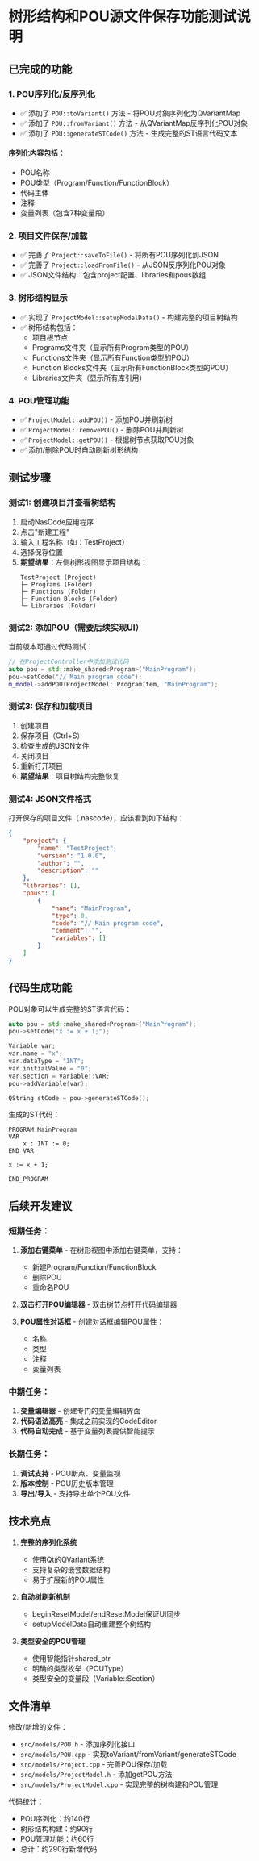 # 树形结构和POU源文件保存功能测试说明

## 已完成的功能

### 1. POU序列化/反序列化
- ✅ 添加了 `POU::toVariant()` 方法 - 将POU对象序列化为QVariantMap
- ✅ 添加了 `POU::fromVariant()` 方法 - 从QVariantMap反序列化POU对象
- ✅ 添加了 `POU::generateSTCode()` 方法 - 生成完整的ST语言代码文本

#### 序列化内容包括：
- POU名称
- POU类型（Program/Function/FunctionBlock）
- 代码主体
- 注释
- 变量列表（包含7种变量段）

### 2. 项目文件保存/加载
- ✅ 完善了 `Project::saveToFile()` - 将所有POU序列化到JSON
- ✅ 完善了 `Project::loadFromFile()` - 从JSON反序列化POU对象
- ✅ JSON文件结构：包含project配置、libraries和pous数组

### 3. 树形结构显示
- ✅ 实现了 `ProjectModel::setupModelData()` - 构建完整的项目树结构
- ✅ 树形结构包括：
  - 项目根节点
  - Programs文件夹（显示所有Program类型的POU）
  - Functions文件夹（显示所有Function类型的POU）
  - Function Blocks文件夹（显示所有FunctionBlock类型的POU）
  - Libraries文件夹（显示所有库引用）

### 4. POU管理功能
- ✅ `ProjectModel::addPOU()` - 添加POU并刷新树
- ✅ `ProjectModel::removePOU()` - 删除POU并刷新树
- ✅ `ProjectModel::getPOU()` - 根据树节点获取POU对象
- ✅ 添加/删除POU时自动刷新树形结构

## 测试步骤

### 测试1: 创建项目并查看树结构
1. 启动NasCode应用程序
2. 点击"新建工程"
3. 输入工程名称（如：TestProject）
4. 选择保存位置
5. **期望结果**：左侧树形视图显示项目结构：
   ```
   TestProject (Project)
   ├─ Programs (Folder)
   ├─ Functions (Folder)
   ├─ Function Blocks (Folder)
   └─ Libraries (Folder)
   ```

### 测试2: 添加POU（需要后续实现UI）
当前版本可通过代码测试：
```cpp
// 在ProjectController中添加测试代码
auto pou = std::make_shared<Program>("MainProgram");
pou->setCode("// Main program code");
m_model->addPOU(ProjectModel::ProgramItem, "MainProgram");
```

### 测试3: 保存和加载项目
1. 创建项目
2. 保存项目（Ctrl+S）
3. 检查生成的JSON文件
4. 关闭项目
5. 重新打开项目
6. **期望结果**：项目树结构完整恢复

### 测试4: JSON文件格式
打开保存的项目文件（.nascode），应该看到如下结构：
```json
{
    "project": {
        "name": "TestProject",
        "version": "1.0.0",
        "author": "",
        "description": ""
    },
    "libraries": [],
    "pous": [
        {
            "name": "MainProgram",
            "type": 0,
            "code": "// Main program code",
            "comment": "",
            "variables": []
        }
    ]
}
```

## 代码生成功能

POU对象可以生成完整的ST语言代码：
```cpp
auto pou = std::make_shared<Program>("MainProgram");
pou->setCode("x := x + 1;");

Variable var;
var.name = "x";
var.dataType = "INT";
var.initialValue = "0";
var.section = Variable::VAR;
pou->addVariable(var);

QString stCode = pou->generateSTCode();
```

生成的ST代码：
```
PROGRAM MainProgram
VAR
    x : INT := 0;
END_VAR

x := x + 1;

END_PROGRAM
```

## 后续开发建议

### 短期任务：
1. **添加右键菜单** - 在树形视图中添加右键菜单，支持：
   - 新建Program/Function/FunctionBlock
   - 删除POU
   - 重命名POU
   
2. **双击打开POU编辑器** - 双击树节点打开代码编辑器

3. **POU属性对话框** - 创建对话框编辑POU属性：
   - 名称
   - 类型
   - 注释
   - 变量列表

### 中期任务：
1. **变量编辑器** - 创建专门的变量编辑界面
2. **代码语法高亮** - 集成之前实现的CodeEditor
3. **代码自动完成** - 基于变量列表提供智能提示

### 长期任务：
1. **调试支持** - POU断点、变量监视
2. **版本控制** - POU历史版本管理
3. **导出/导入** - 支持导出单个POU文件

## 技术亮点

1. **完整的序列化系统**
   - 使用Qt的QVariant系统
   - 支持复杂的嵌套数据结构
   - 易于扩展新的POU属性

2. **自动树刷新机制**
   - beginResetModel/endResetModel保证UI同步
   - setupModelData自动重建整个树结构

3. **类型安全的POU管理**
   - 使用智能指针shared_ptr
   - 明确的类型枚举（POUType）
   - 类型安全的变量段（Variable::Section）

## 文件清单

修改/新增的文件：
- `src/models/POU.h` - 添加序列化接口
- `src/models/POU.cpp` - 实现toVariant/fromVariant/generateSTCode
- `src/models/Project.cpp` - 完善POU保存/加载
- `src/models/ProjectModel.h` - 添加getPOU方法
- `src/models/ProjectModel.cpp` - 实现完整的树构建和POU管理

代码统计：
- POU序列化：约140行
- 树形结构构建：约90行
- POU管理功能：约60行
- 总计：约290行新增代码
